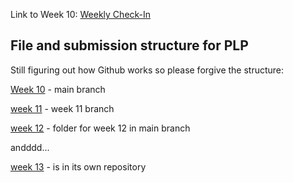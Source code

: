 
Link to Week 10: [Weekly Check-In](https://docs.google.com/document/d/1L2NmT8Fs7P0m_QBntuDuCIh5j2LsN3i2KVS0GKtHO3k/edit?usp=sharing)

## File and submission structure for PLP
Still figuring out how Github works so please forgive the structure:

[Week 10](https://github.com/dldusenberry/PLP_Week10_11_12) - main branch

[week 11](https://github.com/dldusenberry/PLP_Week10_11_12/tree/Week-11) - week 11 branch

[week 12](https://github.com/dldusenberry/PLP_Week10_11_12/tree/main/Week12) - folder for week 12 in main branch

andddd...

[week 13](https://github.com/dldusenberry/PLP_Week13) - is in its own repository
